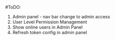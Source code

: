 #ToDO:

1. Admin panel - nav bar change to admin access
2. User Level Permission Management
3. Show online users in Admin Panel
4. Refresh token config in admin panel